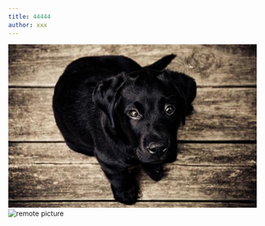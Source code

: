 ```yaml
---
title: 44444
author: xxx
---
```


![local picture](assets/image.jpg)
![remote picture](https://via.placeholder.com/150)

